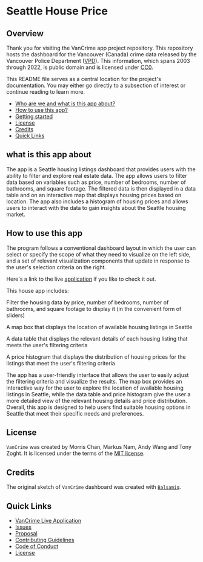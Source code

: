 # Seattle House Price

## Overview

Thank you for visiting the VanCrime app project repository. This repository hosts the dashboard for the Vancouver (Canada) crime data released by the Vancouver Police Department ([VPD](https://vpd.ca/)). This information, which spans 2003 through 2022, is public domain and is licensed under [CC0](https://creativecommons.org/publicdomain/zero/1.0/).

This README file serves as a central location for the project's documentation. You may either go directly to a subsection of interest or continue reading to learn more.

* [Who are we and what is this app about?](#who-are-we-and-what-is-this-app-about)
* [How to use this app?](#how-to-use-this-app)
* [Getting started](#getting-started)
* [License](#license)
* [Credits](#credits)
* [Quick Links](#quick-links)

## what is this app about

The app is a Seattle housing listings dashboard that provides users with the ability to filter and explore real estate data. The app allows users to filter data based on variables such as price, number of bedrooms, number of bathrooms, and square footage. The filtered data is then displayed in a data table and on an interactive map that displays housing prices based on location. The app also includes a histogram of housing prices and allows users to interact with the data to gain insights about the Seattle housing market.

## How to use this app

The program follows a conventional dashboard layout in which the user can select or specify the scope of what they need to visualize on the left side, and a set of relevant visualization components that update in response to the user's selection criteria on the right.

Here's a link to the live [application](https://markusnam.shinyapps.io/VanCrime/) if you like to check it out.


This house app includes:

Filter the housing data by price, number of bedrooms, number of bathrooms, and square footage to display it (in the convenient form of sliders)

A map box that displays the location of available housing listings in Seattle

A data table that displays the relevant details of each housing listing that meets the user's filtering criteria

A price histogram that displays the distribution of housing prices for the listings that meet the user's filtering criteria

The app has a user-friendly interface that allows the user to easily adjust the filtering criteria and visualize the results. The map box provides an interactive way for the user to explore the location of available housing listings in Seattle, while the data table and price histogram give the user a more detailed view of the relevant housing details and price distribution. Overall, this app is designed to help users find suitable housing options in Seattle that meet their specific needs and preferences.

## License

`VanCrime` was created by Morris Chan, Markus Nam, Andy Wang and Tony Zoght. It is licensed under the terms of the [MIT license](LICENSE).

## Credits

The original sketch of `VanCrime` dashboard was created with [`Balsamiq`](https://www.kaggle.com/datasets/harlfoxem/housesalesprediction).

## Quick Links

-   [VanCrime Live Application](https://markusnam.shinyapps.io/VanCrime/)
-   [Issues](https://github.com/UBC-MDS/VanCrime/issues)
-   [Proposal](reports/proposal.md)
-   [Contributing Guidelines](CONTRIBUTING.md)
-   [Code of Conduct](CODE_OF_CONDUCT.md)
-   [License](LICENSE)

